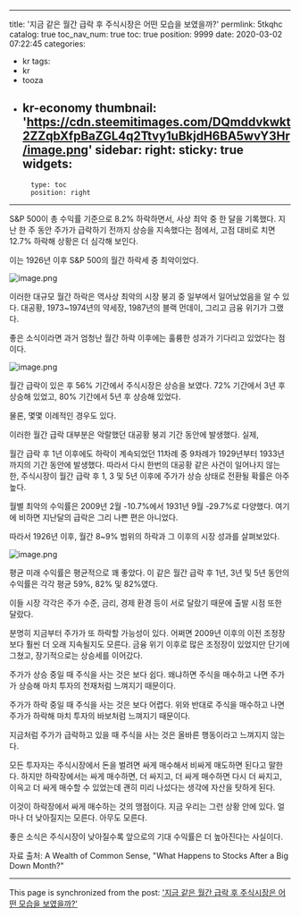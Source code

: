 
---
title: '지금 같은 월간 급락 후 주식시장은 어떤 모습을 보였을까?'
permlink: 5tkqhc
catalog: true
toc_nav_num: true
toc: true
position: 9999
date: 2020-03-02 07:22:45
categories:
- kr
tags:
- kr
- tooza
- kr-economy
thumbnail: 'https://cdn.steemitimages.com/DQmddvkwkt2ZZqbXfpBaZGL4q2Ttvy1uBkjdH6BA5wvY3Hr/image.png'
sidebar:
    right:
        sticky: true
widgets:
    -
        type: toc
        position: right
---


S&P 500이 총 수익률 기준으로 8.2% 하락하면서, 사상 최악 중 한 달을 기록했다. 지난 한 주 동안 주가가 급락하기 전까지 상승을 지속했다는 점에서, 고점 대비로 치면 12.7% 하락해 상황은 더 심각해 보인다.


이는 1926년 이후 S&P 500의 월간 하락세 중 최악이었다.



![image.png](https://cdn.steemitimages.com/DQmddvkwkt2ZZqbXfpBaZGL4q2Ttvy1uBkjdH6BA5wvY3Hr/image.png)



이러한 대규모 월간 하락은 역사상 최악의 시장 붕괴 중 일부에서 일어났었음을 알 수 있다. 대공황, 1973~1974년의 약세장, 1987년의 블랙 먼데이, 그리고 금융 위기가 그랬다.


좋은 소식이라면 과거 엄청난 월간 하락 이후에는 훌륭한 성과가 기다리고 있었다는 점이다.



![image.png](https://cdn.steemitimages.com/DQmdyh3GKTycumwyAKd5TiT2QFkGrPS7o1rUo7M4Yyfx8bi/image.png)



월간 급락이 있은 후 56% 기간에서 주식시장은 상승을 보였다. 72% 기간에서 3년 후 상승해 있었고, 80% 기간에서 5년 후 상승해 있었다.


물론, 몇몇 이례적인 경우도 있다.


이러한 월간 급락 대부분은 악랄했던 대공황 붕괴 기간 동안에 발생했다. 실제,

월간 급락 후 1년 이후에도 하락이 계속되었던 11차례 중 9차례가 1929년부터 1933년까지의 기간 동안에 발생했다. 따라서 다시 한번의 대공황 같은 사건이 일어나지 않는 한, 주식시장이 월간 급락 후 1, 3 및 5년 이후에 주가가 상승 상태로 전환될 확률은 아주 높다.


월별 최악의 수익률은 2009년 2월 -10.7%에서 1931년 9월 -29.7%로 다양했다. 여기에 비하면 지난달의 급락은 그리 나쁜 편은 아니었다.


따라서 1926년 이후, 월간 8~9% 범위의 하락과 그 이후의 시장 성과를 살펴보았다.




![image.png](https://cdn.steemitimages.com/DQmVFPzbG2V8PBS2NcFwNvPv9hNV4MpvpvoYkSqJFSB2Vi6/image.png)




평균 미래 수익률은 평균적으로 꽤 좋았다. 이 같은 월간 급락 후 1년, 3년 및 5년 동안의 수익률은 각각 평균 59%, 82% 및 82%였다.


이들 시장 각각은 주가 수준, 금리, 경제 환경 등이 서로 달랐기 때문에 출발 시점 또한 달랐다.


분명히 지금부터 주가가 또 하락할 가능성이 있다. 어쩌면 2009년 이후의 이전 조정장 보다 훨씬 더 오래 지속될지도 모른다. 금융 위기 이후로 많은 조정장이 있었지만 단기에 그쳤고, 장기적으로는 상승세를 이어갔다.


주가가 상승 중일 때 주식을 사는 것은 보다 쉽다. 왜냐하면 주식을 매수하고 나면 주가가 상승해 마치 투자의 천재처럼 느껴지기 때문이다.


주가가 하락 중일 때 주식을 사는 것은 보다 어렵다. 위와 반대로 주식을 매수하고 나면 주가가 하락해 마치 투자의 바보처럼 느껴지기 때문이다.


지금처럼 주가가 급락하고 있을 때 주식을 사는 것은 올바른 행동이라고 느껴지지 않는다.


모든 투자자는 주식시장에서 돈을 벌려면 싸게 매수해서 비싸게 매도하면 된다고 말한다. 하지만 하락장에서는 싸게 매수하면, 더 싸지고, 더 싸게 매수하면 다시 더 싸지고, 이윽고 더 싸게 매수할 수 있었는데 괜히 미리 나섰다는 생각에 자산을 탓하게 된다.


이것이 하락장에서 싸게 매수하는 것의 맹점이다. 지금 우리는 그런 상황 안에 있다. 얼마나 더 낮아질지는 모른다. 아무도 모른다.


좋은 소식은 주식시장이 낮아질수록 앞으로의 기대 수익률은 더 높아진다는 사실이다.


자료 출처: A Wealth of Common Sense, "What Happens to Stocks After a Big Down Month?"

- - -

This page is synchronized from the post: ['지금 같은 월간 급락 후 주식시장은 어떤 모습을 보였을까?'](https://steemit.com/@pius.pius/5tkqhc)
